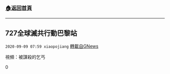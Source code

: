 ###  [:house:返回首頁](https://github.com/ourhimalayas/txt)
---

## 727全球滅共行動巴黎站
`2020-09-09 07:59 xiaopojiang` [轉載自GNews](https://gnews.org/zh-hant/343095/)

視頻：被謀殺的乞丐





0
